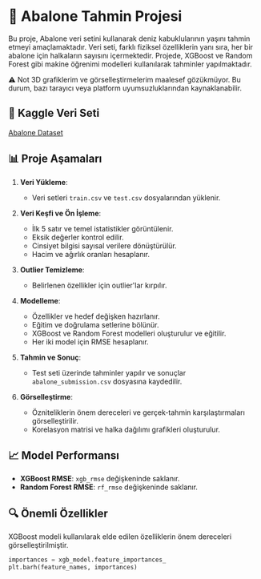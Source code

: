 # 🐚 Abalone Tahmin Projesi

Bu proje, Abalone veri setini kullanarak deniz kabuklularının yaşını tahmin etmeyi amaçlamaktadır. Veri seti, farklı fiziksel özelliklerin yanı sıra, her bir abalone için halkaların sayısını içermektedir. Projede, XGBoost ve Random Forest gibi makine öğrenimi modelleri kullanılarak tahminler yapılmaktadır.

⚠️ Not
3D grafiklerim ve görselleştirmelerim maalesef gözükmüyor. Bu durum, bazı tarayıcı veya platform uyumsuzluklarından kaynaklanabilir.

## 🔗 Kaggle Veri Seti
[Abalone Dataset](https://www.kaggle.com/datasets/rodolfomendes/abalone-dataset)

## 📊 Proje Aşamaları
1. **Veri Yükleme**:
   - Veri setleri `train.csv` ve `test.csv` dosyalarından yüklenir.
  
2. **Veri Keşfi ve Ön İşleme**:
   - İlk 5 satır ve temel istatistikler görüntülenir.
   - Eksik değerler kontrol edilir.
   - Cinsiyet bilgisi sayısal verilere dönüştürülür.
   - Hacim ve ağırlık oranları hesaplanır.

3. **Outlier Temizleme**:
   - Belirlenen özellikler için outlier'lar kırpılır.

4. **Modelleme**:
   - Özellikler ve hedef değişken hazırlanır.
   - Eğitim ve doğrulama setlerine bölünür.
   - XGBoost ve Random Forest modelleri oluşturulur ve eğitilir.
   - Her iki model için RMSE hesaplanır.

5. **Tahmin ve Sonuç**:
   - Test seti üzerinde tahminler yapılır ve sonuçlar `abalone_submission.csv` dosyasına kaydedilir.

6. **Görselleştirme**:
   - Özniteliklerin önem dereceleri ve gerçek-tahmin karşılaştırmaları görselleştirilir.
   - Korelasyon matrisi ve halka dağılımı grafikleri oluşturulur.

## 📈 Model Performansı
- **XGBoost RMSE**: `xgb_rmse` değişkeninde saklanır.
- **Random Forest RMSE**: `rf_rmse` değişkeninde saklanır.

## 🔍 Önemli Özellikler
XGBoost modeli kullanılarak elde edilen özelliklerin önem dereceleri görselleştirilmiştir.

```python
importances = xgb_model.feature_importances_
plt.barh(feature_names, importances)
